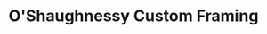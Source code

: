 ---
title: "O'Shaughnessy Custom Framing"
url: /san-antonio/oshaughnessy-custom-framing/
shop: frame
---